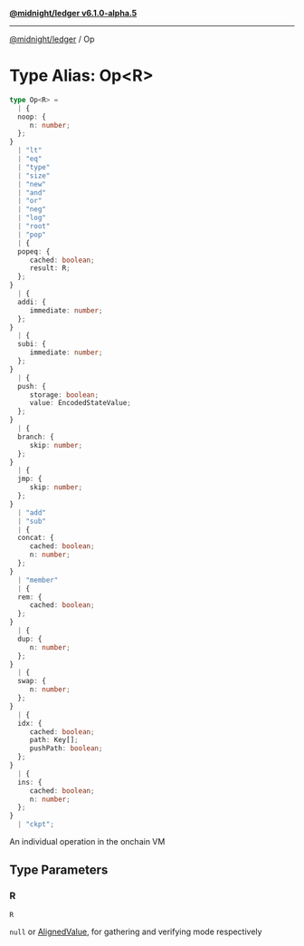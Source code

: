 [**@midnight/ledger v6.1.0-alpha.5**](../README.md)

***

[@midnight/ledger](../globals.md) / Op

# Type Alias: Op\<R\>

```ts
type Op<R> = 
  | {
  noop: {
     n: number;
  };
}
  | "lt"
  | "eq"
  | "type"
  | "size"
  | "new"
  | "and"
  | "or"
  | "neg"
  | "log"
  | "root"
  | "pop"
  | {
  popeq: {
     cached: boolean;
     result: R;
  };
}
  | {
  addi: {
     immediate: number;
  };
}
  | {
  subi: {
     immediate: number;
  };
}
  | {
  push: {
     storage: boolean;
     value: EncodedStateValue;
  };
}
  | {
  branch: {
     skip: number;
  };
}
  | {
  jmp: {
     skip: number;
  };
}
  | "add"
  | "sub"
  | {
  concat: {
     cached: boolean;
     n: number;
  };
}
  | "member"
  | {
  rem: {
     cached: boolean;
  };
}
  | {
  dup: {
     n: number;
  };
}
  | {
  swap: {
     n: number;
  };
}
  | {
  idx: {
     cached: boolean;
     path: Key[];
     pushPath: boolean;
  };
}
  | {
  ins: {
     cached: boolean;
     n: number;
  };
}
  | "ckpt";
```

An individual operation in the onchain VM

## Type Parameters

### R

`R`

`null` or [AlignedValue](AlignedValue.md), for gathering and verifying
mode respectively
